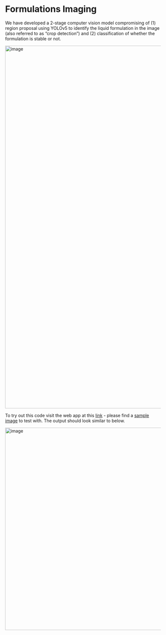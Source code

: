 # Formulations Imaging

We have developed a 2-stage computer vision model compromising of (1) region proposal using YOLOv5 to identify the liquid formulation in the image (also referred to as “crop detection”) and (2) classification of whether the formulation is stable or not. 

<img width="1170" alt="image" src="https://user-images.githubusercontent.com/56798326/233680769-40ed8222-744c-43a0-9dd0-cb4d9c3e1ef0.png">

To try out this code visit the web app at this [link](http://aket95.pythonanywhere.com/) - please find a [sample image](https://github.com/AniketChitre/stability-computer-vision/blob/master/data/images/opencv_02-03-2023_S118_False_post-pHAdj.png) to test with. The output should look similar to below.

<img width="653" alt="image" src="https://user-images.githubusercontent.com/56798326/235906960-f8fe4f68-9bc0-42b5-952b-5532cc0dfcad.png">
